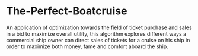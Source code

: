 # The-Perfect-Boatcruise

An application of optimization towards the field of ticket purchase and sales in a bid to maximize overall utility, this algorithm explores different ways a commercial ship owner can direct sales of tickets for a cruise on his ship in order to maximize both money, fame and comfort aboard the ship.
